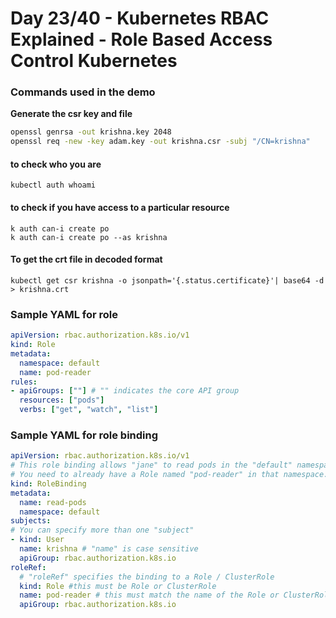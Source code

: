 # Day 23/40 - Kubernetes RBAC Explained - Role Based Access Control Kubernetes


### Commands used in the demo

**Generate the csr key and file**

```bash
openssl genrsa -out krishna.key 2048
openssl req -new -key adam.key -out krishna.csr -subj "/CN=krishna"
```

#### to check who you are
`kubectl auth whoami`

#### to check if you have access to a particular resource
```
k auth can-i create po
k auth can-i create po --as krishna
```
#### To get the crt file in decoded format
```
kubectl get csr krishna -o jsonpath='{.status.certificate}'| base64 -d > krishna.crt
```

### Sample YAML for role

```yaml
apiVersion: rbac.authorization.k8s.io/v1
kind: Role
metadata:
  namespace: default
  name: pod-reader
rules:
- apiGroups: [""] # "" indicates the core API group
  resources: ["pods"]
  verbs: ["get", "watch", "list"]
```

### Sample YAML for role binding

```yaml
apiVersion: rbac.authorization.k8s.io/v1
# This role binding allows "jane" to read pods in the "default" namespace.
# You need to already have a Role named "pod-reader" in that namespace.
kind: RoleBinding
metadata:
  name: read-pods
  namespace: default
subjects:
# You can specify more than one "subject"
- kind: User
  name: krishna # "name" is case sensitive
  apiGroup: rbac.authorization.k8s.io
roleRef:
  # "roleRef" specifies the binding to a Role / ClusterRole
  kind: Role #this must be Role or ClusterRole
  name: pod-reader # this must match the name of the Role or ClusterRole you wish to bind to
  apiGroup: rbac.authorization.k8s.io
```
